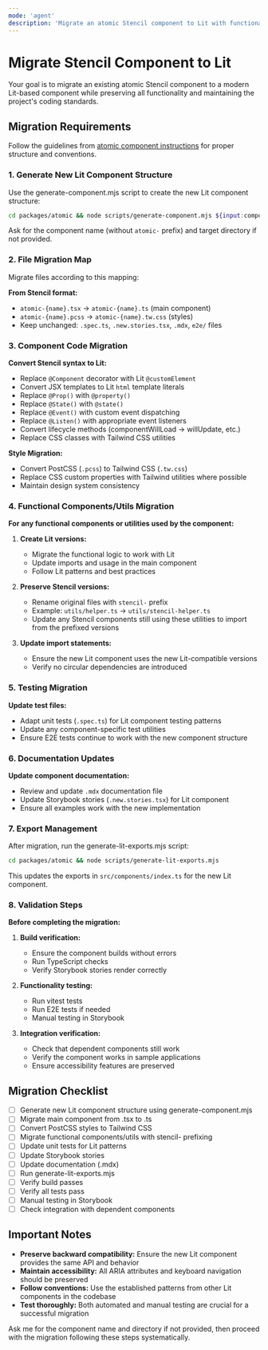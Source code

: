 ```yaml
---
mode: 'agent'
description: 'Migrate an atomic Stencil component to Lit with functional components/utils migration'
---
```


# Migrate Stencil Component to Lit

Your goal is to migrate an existing atomic Stencil component to a modern Lit-based component while preserving all functionality and maintaining the project's coding standards.

## Migration Requirements

Follow the guidelines from [atomic component instructions](../instructions/atomic.instructions.md) for proper structure and conventions.

### 1. Generate New Lit Component Structure

Use the generate-component.mjs script to create the new Lit component structure:

```bash
cd packages/atomic && node scripts/generate-component.mjs ${input:componentName} ${input:componentDirectory:src/components/common}
```

Ask for the component name (without `atomic-` prefix) and target directory if not provided.

### 2. File Migration Map

Migrate files according to this mapping:

**From Stencil format:**

- `atomic-{name}.tsx` → `atomic-{name}.ts` (main component)
- `atomic-{name}.pcss` → `atomic-{name}.tw.css` (styles)
- Keep unchanged: `.spec.ts`, `.new.stories.tsx`, `.mdx`, `e2e/` files

### 3. Component Code Migration

**Convert Stencil syntax to Lit:**

- Replace `@Component` decorator with Lit `@customElement`
- Convert JSX templates to Lit `html` template literals
- Replace `@Prop()` with `@property()`
- Replace `@State()` with `@state()`
- Replace `@Event()` with custom event dispatching
- Replace `@Listen()` with appropriate event listeners
- Convert lifecycle methods (componentWillLoad → willUpdate, etc.)
- Replace CSS classes with Tailwind CSS utilities

**Style Migration:**

- Convert PostCSS (`.pcss`) to Tailwind CSS (`.tw.css`)
- Replace CSS custom properties with Tailwind utilities where possible
- Maintain design system consistency

### 4. Functional Components/Utils Migration

**For any functional components or utilities used by the component:**

1. **Create Lit versions:**

   - Migrate the functional logic to work with Lit
   - Update imports and usage in the main component
   - Follow Lit patterns and best practices

2. **Preserve Stencil versions:**

   - Rename original files with `stencil-` prefix
   - Example: `utils/helper.ts` → `utils/stencil-helper.ts`
   - Update any Stencil components still using these utilities to import from the prefixed versions

3. **Update import statements:**
   - Ensure the new Lit component uses the new Lit-compatible versions
   - Verify no circular dependencies are introduced

### 5. Testing Migration

**Update test files:**

- Adapt unit tests (`.spec.ts`) for Lit component testing patterns
- Update any component-specific test utilities
- Ensure E2E tests continue to work with the new component structure

### 6. Documentation Updates

**Update component documentation:**

- Review and update `.mdx` documentation file
- Update Storybook stories (`.new.stories.tsx`) for Lit component
- Ensure all examples work with the new implementation

### 7. Export Management

After migration, run the generate-lit-exports.mjs script:

```bash
cd packages/atomic && node scripts/generate-lit-exports.mjs
```

This updates the exports in `src/components/index.ts` for the new Lit component.

### 8. Validation Steps

**Before completing the migration:**

1. **Build verification:**

   - Ensure the component builds without errors
   - Run TypeScript checks
   - Verify Storybook stories render correctly

2. **Functionality testing:**

   - Run vitest tests
   - Run E2E tests if needed
   - Manual testing in Storybook

3. **Integration verification:**
   - Check that dependent components still work
   - Verify the component works in sample applications
   - Ensure accessibility features are preserved

## Migration Checklist

- [ ] Generate new Lit component structure using generate-component.mjs
- [ ] Migrate main component from .tsx to .ts
- [ ] Convert PostCSS styles to Tailwind CSS
- [ ] Migrate functional components/utils with stencil- prefixing
- [ ] Update unit tests for Lit patterns
- [ ] Update Storybook stories
- [ ] Update documentation (.mdx)
- [ ] Run generate-lit-exports.mjs
- [ ] Verify build passes
- [ ] Verify all tests pass
- [ ] Manual testing in Storybook
- [ ] Check integration with dependent components

## Important Notes

- **Preserve backward compatibility:** Ensure the new Lit component provides the same API and behavior
- **Maintain accessibility:** All ARIA attributes and keyboard navigation should be preserved
- **Follow conventions:** Use the established patterns from other Lit components in the codebase
- **Test thoroughly:** Both automated and manual testing are crucial for a successful migration

Ask me for the component name and directory if not provided, then proceed with the migration following these steps systematically.
